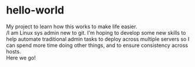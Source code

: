 # hello-world
My project to learn how this works to make life easier.\
/I am Linux sys admin new to git. I'm hoping to develop some new skills to help automate traditional admin tasks to deploy across multiple servers so I can spend more time doing other things, and to ensure consistency across hosts.\
Here we go!
